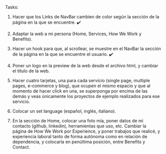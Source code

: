 Tasks:
1) Hacer que los Links de NavBar cambien de color según la sección de la página en la que se encuentre. ✔️

2) Adaptar la web a mi persona (Home, Services, How We Work y Benefits).

3) Hacer un hook para que, al scrollear, se muestre en el NavBar la sección de la página en la que se encuentre el usuario. ✔️

3) Poner un logo en la preview de la web desde el archivo html, y cambiar el título de la web.

4) Hacer cuatro tarjetas, una para cada servicio (single page, multiple pages, e-commerce y blog), que ocupen el mismo espacio y que al momento de hacer click en una, se superponga por encima de las demás y veas únicamente los proyectos de ejemplo realizados para ese servicio.

5) Colocar un set language (español, inglés, italiano).

6) En la sección de Home, colocar una foto mía, poner datos de mi contacto (github, linkedin), herramientas que uso, etc. Cambiar la página de
How We Work por Experience, y poner trabajos que realicé, y experiencia laboral tanto de forma autónoma como en relación de dependencia, y 
colocarla en penúltima posición, entre Benefits y Contact.
